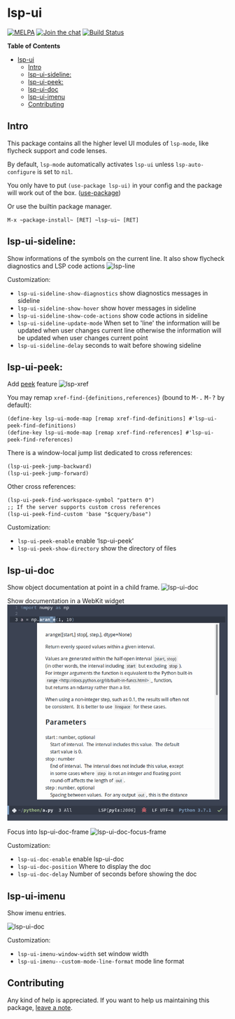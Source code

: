 # lsp-ui

[![MELPA](https://melpa.org/packages/lsp-ui-badge.svg)](https://melpa.org/#/lsp-ui)
[![Join the chat](https://badges.gitter.im/emacs-lsp/lsp-ui.svg)](https://gitter.im/emacs-lsp/lsp-ui)
[![Build Status](https://github.com/emacs-lsp/lsp-ui/workflows/CI/badge.svg?branch=master)](https://github.com/emacs-lsp/lsp-ui/actions)

<!-- markdown-toc start - Don't edit this section. Run M-x markdown-toc-refresh-toc -->
**Table of Contents**

- [lsp-ui](#lsp-ui)
    - [Intro](#intro)
    - [lsp-ui-sideline:](#lsp-ui-sideline)
    - [lsp-ui-peek:](#lsp-ui-peek)
    - [lsp-ui-doc](#lsp-ui-doc)
    - [lsp-ui-imenu](#lsp-ui-imenu)
    - [Contributing](#contributing)

<!-- markdown-toc end -->

## Intro

This package contains all the higher level UI modules of `lsp-mode`, like flycheck support and code lenses.

By default, `lsp-mode` automatically activates `lsp-ui` unless `lsp-auto-configure` is set to `nil`.

You only have to put `(use-package lsp-ui)` in your config and the package will work out of the box.
([use-package](https://github.com/jwiegley/use-package))

Or use the builtin package manager.

```
M-x ~package-install~ [RET] ~lsp-ui~ [RET]
```

## lsp-ui-sideline:

Show informations of the symbols on the current line.
It also show flycheck diagnostics and LSP code actions
![lsp-line](images/lsp-line.gif)

Customization:

- `lsp-ui-sideline-show-diagnostics` show diagnostics messages in sideline
- `lsp-ui-sideline-show-hover` show hover messages in sideline
- `lsp-ui-sideline-show-code-actions` show code actions in sideline
- `lsp-ui-sideline-update-mode`
When set to 'line' the information will be updated when user
changes current line otherwise the information will be updated
when user changes current point
- `lsp-ui-sideline-delay` seconds to wait before showing sideline

## lsp-ui-peek:

Add [peek](https://code.visualstudio.com/docs/editor/editingevolved#_peek) feature
![lsp-xref](images/lsp-xref.gif)

You may remap `xref-find-{definitions,references}` (bound to <kbd>M-.</kbd> <kbd>M-?</kbd> by default):

```elisp
(define-key lsp-ui-mode-map [remap xref-find-definitions] #'lsp-ui-peek-find-definitions)
(define-key lsp-ui-mode-map [remap xref-find-references] #'lsp-ui-peek-find-references)
```

There is a window-local jump list dedicated to cross references:
```elisp
(lsp-ui-peek-jump-backward)
(lsp-ui-peek-jump-forward)
```

Other cross references:
```elisp
(lsp-ui-peek-find-workspace-symbol "pattern 0")
;; If the server supports custom cross references
(lsp-ui-peek-find-custom 'base "$cquery/base")
```

Customization:

- `lsp-ui-peek-enable` enable ‘lsp-ui-peek’
- `lsp-ui-peek-show-directory` show the directory of files

## lsp-ui-doc

Show object documentation at point in a child frame.
![lsp-ui-doc](images/lsp-ui-doc.gif)

Show documentation in a WebKit widget
![lsp-ui-doc-webkit](images/lsp-ui-doc-webkit.png)

Focus into lsp-ui-doc-frame
![lsp-ui-doc-focus-frame](images/lsp-ui-doc-focus-frame.gif)

Customization:

- `lsp-ui-doc-enable` enable lsp-ui-doc
- `lsp-ui-doc-position` Where to display the doc
- `lsp-ui-doc-delay` Number of seconds before showing the doc

## lsp-ui-imenu

Show imenu entries.

![lsp-ui-doc](images/lsp-ui-imenu.png)

Customization:

- `lsp-ui-imenu-window-width` set window width
- `lsp-ui-imenu--custom-mode-line-format` mode line format


## Contributing

Any kind of help is appreciated. If you want to help us maintaining this package,
[leave a note](https://github.com/emacs-lsp/lsp-ui/issues/332).
